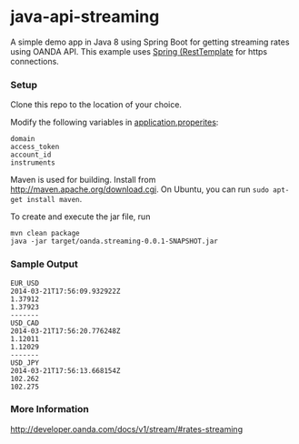 java-api-streaming
==================

A simple demo app in Java 8 using Spring Boot for getting streaming rates using OANDA
API. This example uses [Spring (RestTemplate](https://docs.spring.io/spring/docs/current/javadoc-api/org/springframework/web/client/RestTemplate.html) for https
connections.

### Setup

Clone this repo to the location of your choice.

Modify the following variables in
[application.properites](src/main/resources/appllication.properties):

    domain
    access_token
    account_id
    instruments

Maven is used for building. Install from http://maven.apache.org/download.cgi.
On Ubuntu, you can run `sudo apt-get install maven`. 
    
To create and execute the jar file, run

    mvn clean package
    java -jar target/oanda.streaming-0.0.1-SNAPSHOT.jar

### Sample Output

    EUR_USD
    2014-03-21T17:56:09.932922Z
    1.37912
    1.37923
    -------
    USD_CAD
    2014-03-21T17:56:20.776248Z
    1.12011
    1.12029
    -------
    USD_JPY
    2014-03-21T17:56:13.668154Z
    102.262
    102.275

### More Information

http://developer.oanda.com/docs/v1/stream/#rates-streaming
